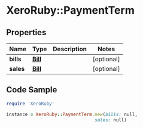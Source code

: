 # XeroRuby::PaymentTerm

## Properties

Name | Type | Description | Notes
------------ | ------------- | ------------- | -------------
**bills** | [**Bill**](Bill.md) |  | [optional] 
**sales** | [**Bill**](Bill.md) |  | [optional] 

## Code Sample

```ruby
require 'XeroRuby'

instance = XeroRuby::PaymentTerm.new(bills: null,
                                 sales: null)
```


